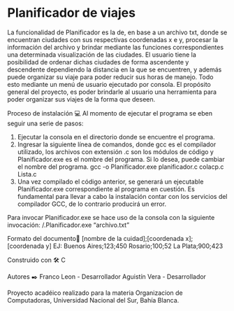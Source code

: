 # Planificador de viajes
La funcionalidad de Planificador es la de, en base a un archivo txt, donde se encuentran ciudades con sus respectivas coordenadas x e y, procesar la información del archivo y brindar mediante las funciones correspondientes una determinada visualización de las ciudades. El usuario tiene la posibilidad de ordenar dichas ciudades de forma ascendente y descendente dependiendo la distancia en la que se encuentren, y además puede organizar su viaje para poder reducir sus horas de manejo. Todo esto mediante un menú de usuario ejecutado por consola. El propósito general del proyecto, es poder brindarle al usuario una herramienta para poder organizar sus viajes de la forma que deseen.

Proceso de instalación 💻
Al momento de ejecutar el programa se eben seguir una serie de pasos:
  1. Ejecutar la consola en el directorio donde se encuentre el programa.
  2. Ingresar la siguiente línea de comandos, donde gcc es el compilador utilizado, los archivos con extensión .c son los módulos de código y Planificador.exe es el nombre del programa. Si lo desea, puede cambiar el nombre del programa. gcc -o Planificador.exe planificador.c colacp.c Lista.c
  3. Una vez compilado el código anterior, se generará un ejecutable Planificador.exe correspondiente al programa en cuestión.
Es fundamental para llevar a cabo la instalación contar con los servicios del compilador GCC, de lo contrario producirá un error.

Para invocar Planificador.exe se hace uso de la consola con la siguiente invocación: /.Planificador.exe “archivo.txt”

Formato del documento📄
[nombre de la cuidad];[coordenada x];[coordenada y]
EJ:
Buenos Aires;123;450
Rosario;100;52
La Plata;900;423

Construido con 🛠️
C

Autores ✒️
Franco Leon - Desarrollador
Aguistín Vera - Desarrollador

Proyecto acadéico realizado para la materia Organizacion de Computadoras, Universidad Nacional del Sur, Bahía Blanca.

